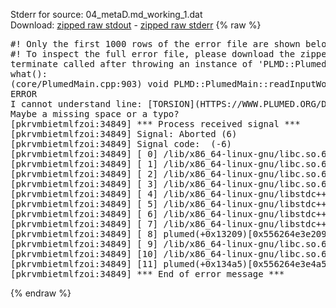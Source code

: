 Stderr for source:  04_metaD.md_working_1.dat   
Download: [zipped raw stdout](04_metaD.md_working_1.dat.plumed.stdout.txt.zip) - [zipped raw stderr](04_metaD.md_working_1.dat.plumed.stderr.txt.zip) 
{% raw %}
<pre>
#! Only the first 1000 rows of the error file are shown below
#! To inspect the full error file, please download the zipped raw stderr file above
terminate called after throwing an instance of 'PLMD::Plumed::ExceptionError'
what():
(core/PlumedMain.cpp:903) void PLMD::PlumedMain::readInputWords(const std::vector<std::__cxx11::basic_string<char> >&)
ERROR
I cannot understand line: [TORSION](HTTPS://WWW.PLUMED.ORG/DOC-MASTER/USER-DOC/HTML/_T_O_R_S_I_O_N.HTML) LABEL=t1 ATOMS=1,6,4,5
Maybe a missing space or a typo?
[pkrvmbietmlfzoi:34849] *** Process received signal ***
[pkrvmbietmlfzoi:34849] Signal: Aborted (6)
[pkrvmbietmlfzoi:34849] Signal code:  (-6)
[pkrvmbietmlfzoi:34849] [ 0] /lib/x86_64-linux-gnu/libc.so.6(+0x45330)[0x7fbd1c445330]
[pkrvmbietmlfzoi:34849] [ 1] /lib/x86_64-linux-gnu/libc.so.6(pthread_kill+0x11c)[0x7fbd1c49eb2c]
[pkrvmbietmlfzoi:34849] [ 2] /lib/x86_64-linux-gnu/libc.so.6(gsignal+0x1e)[0x7fbd1c44527e]
[pkrvmbietmlfzoi:34849] [ 3] /lib/x86_64-linux-gnu/libc.so.6(abort+0xdf)[0x7fbd1c4288ff]
[pkrvmbietmlfzoi:34849] [ 4] /lib/x86_64-linux-gnu/libstdc++.so.6(+0xa5ff5)[0x7fbd1c8a5ff5]
[pkrvmbietmlfzoi:34849] [ 5] /lib/x86_64-linux-gnu/libstdc++.so.6(+0xbb0da)[0x7fbd1c8bb0da]
[pkrvmbietmlfzoi:34849] [ 6] /lib/x86_64-linux-gnu/libstdc++.so.6(_ZSt10unexpectedv+0x0)[0x7fbd1c8a5a55]
[pkrvmbietmlfzoi:34849] [ 7] /lib/x86_64-linux-gnu/libstdc++.so.6(+0xa5a6f)[0x7fbd1c8a5a6f]
[pkrvmbietmlfzoi:34849] [ 8] plumed(+0x13209)[0x556264e3e209]
[pkrvmbietmlfzoi:34849] [ 9] /lib/x86_64-linux-gnu/libc.so.6(+0x2a1ca)[0x7fbd1c42a1ca]
[pkrvmbietmlfzoi:34849] [10] /lib/x86_64-linux-gnu/libc.so.6(__libc_start_main+0x8b)[0x7fbd1c42a28b]
[pkrvmbietmlfzoi:34849] [11] plumed(+0x134a5)[0x556264e3e4a5]
[pkrvmbietmlfzoi:34849] *** End of error message ***
</pre>
{% endraw %}
